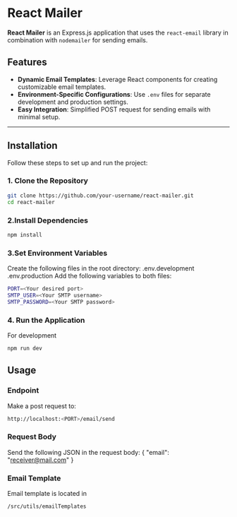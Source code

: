 # React Mailer 

**React Mailer** is an Express.js application that uses the `react-email` library in combination with `nodemailer` for sending emails.

## Features

- **Dynamic Email Templates**: Leverage React components for creating customizable email templates.
- **Environment-Specific Configurations**: Use `.env` files for separate development and production settings.
- **Easy Integration**: Simplified POST request for sending emails with minimal setup.

---

## Installation

Follow these steps to set up and run the project:

### 1. Clone the Repository
```bash
git clone https://github.com/your-username/react-mailer.git
cd react-mailer

```
### 2.Install Dependencies

```bash
npm install

```
### 3.Set Environment Variables
Create the following files in the root directory:
.env.development
.env.production
Add the following variables to both files:
```bash
PORT=<Your desired port>
SMTP_USER=<Your SMTP username>
SMTP_PASSWORD=<Your SMTP password>
```

### 4. Run the Application
For development
```bash
npm run dev
```

## Usage

### Endpoint
Make a post request to:
```bash
http://localhost:<PORT>/email/send
```
### Request Body
Send the following JSON in the request body:
{
  "email": "receiver@mail.com"
}

### Email Template
Email template is located in 
```bash
/src/utils/emailTemplates

